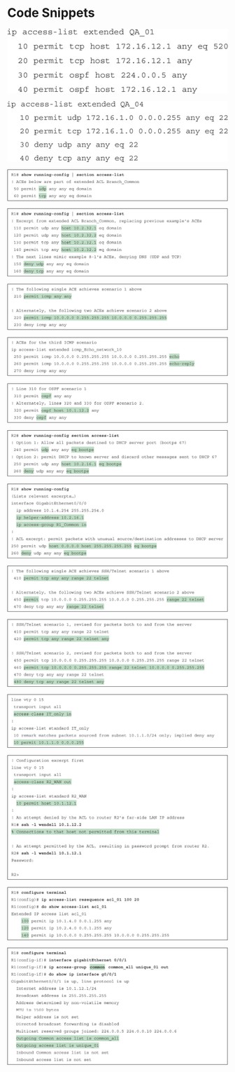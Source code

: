 # Code Snippets

[![Images](images/vol2_f0161-01.jpg)](vol2_ch08.xhtml#f0161-01a)

[![Images](images/vol2_f0162-01.jpg)](vol2_ch08.xhtml#f0162-01a)

[![Images](images/vol2_f0163-01.jpg)](vol2_ch08.xhtml#f0163-01a)

[![Images](images/vol2_f0164-01.jpg)](vol2_ch08.xhtml#f0164-01a)

[![Images](images/vol2_f0165-01.jpg)](vol2_ch08.xhtml#f0165-01a)

[![Images](images/vol2_f0165-02.jpg)](vol2_ch08.xhtml#f0165-02a)

[![Images](images/vol2_f0167-01.jpg)](vol2_ch08.xhtml#f0167-01a)

[![Images](images/vol2_f0168-01.jpg)](vol2_ch08.xhtml#f0168-01a)

[![Images](images/vol2_f0168-02.jpg)](vol2_ch08.xhtml#f0168-02a)

[![Images](images/vol2_f0170-01.jpg)](vol2_ch08.xhtml#f0170-01a)

[![Images](images/vol2_f0171-01.jpg)](vol2_ch08.xhtml#f0171-01a)

[![Images](images/vol2_f0172-01.jpg)](vol2_ch08.xhtml#f0172-01a)

[![Images](images/vol2_f0173-01.jpg)](vol2_ch08.xhtml#f0173-01a)

[![Images](images/vol2_f0175-01.jpg)](vol2_ch08.xhtml#f0175-01a)

[![Images](images/vol2_f0176-01.jpg)](vol2_ch08.xhtml#f0176-01a)